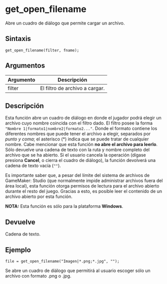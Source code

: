 # get_open_filename

Abre un cuadro de diálogo que permite cargar un archivo.

## Sintaxis

  
```gml  
get_open_filename(filter, fname);  
```  

## Argumentos

Argumento|Descripción|  
---|---|  
filter|El filtro de archivo a cargar.|  

## Descripción

Esta función abre un cuadro de diálogo en donde el jugador podrá elegir un archivo cuyo nombre coincida con el filtro dado. El filtro posee la forma `"Nombre 1|formato1|nombre2|formato2..."`. Donde el formato contiene los diferentes nombres que puede tener el archivo a elegir, separados por _punto y coma_; el asterisco (*) indica que se puede tratar de cualquier nombre. Cabe mencionar que esta función **no abre el archivo para leerlo**. Sólo devuelve una cadena de texto con la ruta y nombre completo del archivo que se ha abierto. Si el usuario cancela la operación (dígase presiona **Cancel**, o cierra el cuadro de diálogo), la función devolverá una cadena de texto vacía (`""`).  
  
Es importante saber que, a pesar del límite del sistema de archivos de GameMaker: Studio (que normalmente impide administrar archivos fuera del área local), esta función otorga permisos de lectura para el archivo abierto durante el resto del juego. Gracias a esto, es posible leer el contenido de un archivo abierto por esta función.  
  
**NOTA:** Esta función es sólo para la plataforma **Windows**.

## Devuelve

Cadena de texto.

## Ejemplo

  
```gml  
file = get_open_filename("Imagen|*.png;*.jpg", "");  
```  
Se abre un cuadro de diálogo que permitirá al usuario escoger sólo un archivo con formato .png o .jpg.
